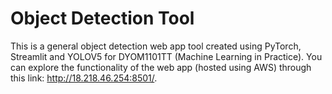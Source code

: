 # Object Detection Tool
This is a general object detection web app tool created using PyTorch, Streamlit and YOLOV5 for DYOM1101TT (Machine Learning in Practice). You can explore the functionality of the web app (hosted using AWS) through this link: http://18.218.46.254:8501/.
